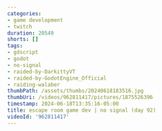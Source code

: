 ```yaml
---
categories:
- game development
- twitch
duration: 20549
shorts: []
tags:
- gdscript
- godot
- no-signal
- raided-by-DarkittyVT
- raided-by-GodotEngine_Official
- raiding-walaber
thumbPath: /assets/thumbs/20240618183516.jpg
thumbUri: /videos/962811417/pictures/1875526396
timestamp: 2024-06-18T13:35:16-05:00
title: escape room game dev | no signal (day 92)
videoId: '962811417'
---
```

